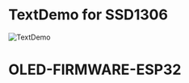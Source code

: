 # TextDemo for SSD1306

![TextDemo](https://user-images.githubusercontent.com/6020549/165234668-eee65290-c5d3-4ca4-aa51-3c8225ead910.JPG)


# OLED-FIRMWARE-ESP32
